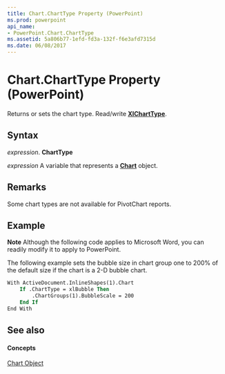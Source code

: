 ```yaml
---
title: Chart.ChartType Property (PowerPoint)
ms.prod: powerpoint
api_name:
- PowerPoint.Chart.ChartType
ms.assetid: 5a806b77-1efd-fd3a-132f-f6e3afd7315d
ms.date: 06/08/2017
---
```



# Chart.ChartType Property (PowerPoint)

Returns or sets the chart type. Read/write  **[XlChartType](http://msdn.microsoft.com/library/bba4ee89-ee91-f55a-d2e0-59a73e5bfabe%28Office.15%29.aspx)**.


## Syntax

 _expression_. **ChartType**

 _expression_ A variable that represents a **[Chart](chart-object-powerpoint.md)** object.


## Remarks

Some chart types are not available for PivotChart reports.


## Example




 **Note**  Although the following code applies to Microsoft Word, you can readily modify it to apply to PowerPoint.

The following example sets the bubble size in chart group one to 200% of the default size if the chart is a 2-D bubble chart.




```vb
With ActiveDocument.InlineShapes(1).Chart 
    If .ChartType = xlBubble Then 
        .ChartGroups(1).BubbleScale = 200 
    End If 
End With
```


## See also


#### Concepts


[Chart Object](chart-object-powerpoint.md)

